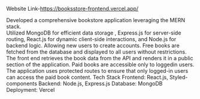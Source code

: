 Website Link-https://booksstore-frontend.vercel.app/

Developed a comprehensive bookstore application leveraging the MERN stack.  
Utilized MongoDB for efficient data storage , Express.js for server-side routing, React.js for dynamic client-side interactions, and Node.js for backend logic.
Allowing new users to create accounts.
Free books are fetched from the database and displayed to all users without restrictions. The front end retrieves the book data from the API and renders it in a public section of the application.
Paid books are accessible only to loggedin users. The application uses protected routes to ensure that only logged-in users can access the paid book content.
Tech Stack
Frontend: React.js, Styled-components
Backend: Node.js, Express.js
Database: MongoDB
Deployment: Vercel

